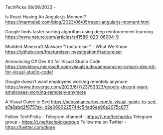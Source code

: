 TechPicks 08/06/2023 -

Is React Having An Angular.js Moment?
https://marmelab.com/blog/2023/06/05/react-angularjs-moment.html

Google finds faster sorting algorithm using deep reinforcement learning
https://www.nature.com/articles/s41586-023-06004-9

Modded Minecraft Malware "fractureiser" - What We Know
https://github.com/fractureiser-investigation/fractureiser

Announcing C# Dev Kit for Visual Studio Code
https://devblogs.microsoft.com/visualstudio/announcing-csharp-dev-kit-for-visual-studio-code/

Google doesn’t want employees working remotely anymore
https://www.theverge.com/2023/6/7/23753323/google-doesnt-want-employees-working-remotely-anymore

A Visual Guide to Sed
https://sebastiancarlos.com/a-visual-guide-to-sed-a7a8abd2f675?sk=d2e0680225744c54ad6ee96e2075c877

Follow TechPicks -
Telegram channel - https://t.me/techpicks
Telegram group - https://t.me/techpicksgroup
Follow me on Twitter - https://twitter.com/tkore